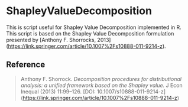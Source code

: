 # ShapleyValueDecomposition
This is script useful for Shapley Value Decomposition implemented in R. This script is based on the Shapley Value Decomposition formulation presented by [Anthony F. Shorrocks, 2013] (https://link.springer.com/article/10.1007%2Fs10888-011-9214-z).

## Reference
> Anthony F. Shorrock. *Decomposition procedures for distributional analysis: a unified framework based on the Shapley value.* J Econ Inequal (2013) 11:99–126. [DOI: 10.1007/s10888-011-9214-z] (https://link.springer.com/article/10.1007%2Fs10888-011-9214-z)
